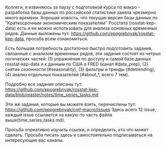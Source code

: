 Коллеги, я извиняюсь за паузу с подготовкой курса по макро - разработка базы данных по российской статистике заняла 
чрезмерно много времени. Хорошая новость, что текущая версия базы данных по "Краткосрочным экономическим показателям" 
Росстата (rosstat-kep-data) есть и ее можно использовать для анализа основных временных рядов. Данные выложены тут:
https://github.com/epogrebnyak/rosstat-kep-data, просьба всем ознакомиться.

Есть большая потребность достаточно быстро подготовить задания, связанные с анализом временных рядов, эти 
задания состоят из четрых логических частей: 
(1) упражнения по доступу к самой базе данных rosstat-kep-data и к данным по США в FRED (канал #data_prep), 
(2) снятие сезонности (#seasonality), 
(3) фильтры и тренды (#detrending),  
(4) анализ отдельных показателей (#about_*, всего 7 тем). 

Подробно все задания описаны тут:
https://github.com/epogrebnyak/rosstat-kep-data/blob/master/notes/time_series_tasks.md

Эти же задания, которые вы можете взять, перечислены тут: https://github.com/epogrebnyak/cmf-macro/issues
Здесь всего 12 issue, каждый issue ссылается на какую-то часть файла выше(time_series_tasks.md).


Просьба опреативно изучить ссылки, и определить, кто что может сделать. Просьба писать здесь и самостоятельно подписываться 
на интересующие вас каналы.  

   